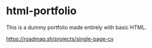 # html-portfolio
This is a dummy portfolio made entirely with basic HTML.

https://roadmap.sh/projects/single-page-cv
